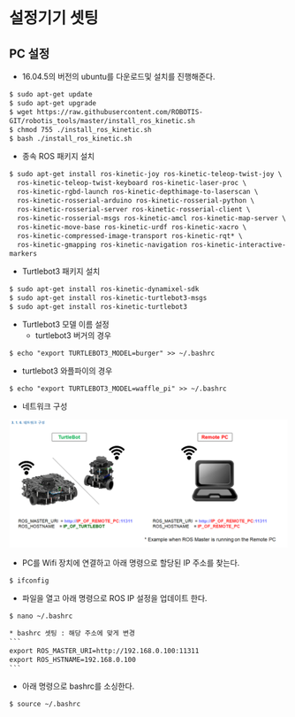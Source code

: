 # 설정기기 셋팅

## PC 설정
* 16.04.5의 버전의 ubuntu를 다운로드및 설치를 진행해준다.
```
$ sudo apt-get update
$ sudo apt-get upgrade
$ wget https://raw.githubusercontent.com/ROBOTIS-GIT/robotis_tools/master/install_ros_kinetic.sh
$ chmod 755 ./install_ros_kinetic.sh 
$ bash ./install_ros_kinetic.sh
```

* 종속 ROS 패키지 설치
```
$ sudo apt-get install ros-kinetic-joy ros-kinetic-teleop-twist-joy \
  ros-kinetic-teleop-twist-keyboard ros-kinetic-laser-proc \
  ros-kinetic-rgbd-launch ros-kinetic-depthimage-to-laserscan \
  ros-kinetic-rosserial-arduino ros-kinetic-rosserial-python \
  ros-kinetic-rosserial-server ros-kinetic-rosserial-client \
  ros-kinetic-rosserial-msgs ros-kinetic-amcl ros-kinetic-map-server \
  ros-kinetic-move-base ros-kinetic-urdf ros-kinetic-xacro \
  ros-kinetic-compressed-image-transport ros-kinetic-rqt* \
  ros-kinetic-gmapping ros-kinetic-navigation ros-kinetic-interactive-markers
```

* Turtlebot3 패키지 설치

```
$ sudo apt-get install ros-kinetic-dynamixel-sdk
$ sudo apt-get install ros-kinetic-turtlebot3-msgs
$ sudo apt-get install ros-kinetic-turtlebot3
```

* Turtlebot3 모델 이름 설정
  * turtlebot3 버거의 경우
```
$ echo "export TURTLEBOT3_MODEL=burger" >> ~/.bashrc
``` 
  * turtlebot3 와플파이의 경우
```
$ echo "export TURTLEBOT3_MODEL=waffle_pi" >> ~/.bashrc
```

* 네트워크 구성

![netWork](networkset.PNG)

  * PC를 Wifi 장치에 연결하고 아래 명령으로 할당된 IP 주소를 찾는다.
  ```
  $ ifconfig
  ```
  * 파일을 열고 아래 명령으로 ROS IP 설정을 업데이트 한다.
  ```
  $ nano ~/.bashrc
  ```
    * bashrc 셋팅 : 해당 주소에 맞게 변경
    ```
    export ROS_MASTER_URI=http://192.168.0.100:11311
    export ROS_HSTNAME=192.168.0.100
    ```
  * 아래 명령으로 bashrc를 소싱한다.
  ```
  $ source ~/.bashrc
  ```





















